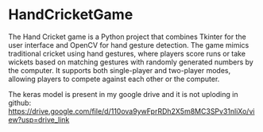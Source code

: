 # HandCricketGame

The Hand Cricket game is a Python project that combines Tkinter for the user interface and OpenCV for hand gesture detection. The game mimics traditional cricket using hand gestures, where players score runs or take wickets based on matching gestures with randomly generated numbers by the computer. It supports both single-player and two-player modes, allowing players to compete against each other or the computer. 

The keras model is present in my google drive and it is not uploding in github: https://drive.google.com/file/d/110ova9ywFprRDh2X5m8MC3SPv31nliXo/view?usp=drive_link

